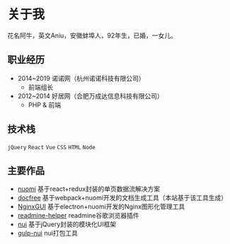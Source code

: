 # 关于我

花名阿牛，英文Aniu，安徽蚌埠人，92年生，已婚，一女儿。

## 职业经历

- 2014~2019 诺诺网（杭州诺诺科技有限公司）
  - 前端组长
- 2012~2014 好居网（合肥万成达信息科技有限公司）
  - PHP & 前端

## 技术栈

`jQuery`
`React`
`Vue`
`CSS`
`HTML`
`Node`

## 主要作品

- [nuomi](https://github.com/nuomijs/nuomi) 基于react+redux封装的单页数据流解决方案
- [docfree](https://github.com/yinjiazeng/docfree) 基于webpack+nuomi开发的文档生成工具（本站基于该工具生成）
- [NginxGUI](https://github.com/yinjiazeng/NginxGUI) 基于electron+nuomi开发的Nginx图形化管理工具
- [readmine-helper](https://github.com/yinjiazeng/readmine-helper) readmine谷歌浏览器插件
- [nui](https://github.com/yinjiazeng/nui) 基于jQuery封装的模块化UI框架
- [gulp-nui](https://github.com/yinjiazeng/gulp-nui) nui打包工具